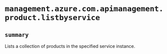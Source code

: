 # `management.azure.com.apimanagement.product.listbyservice`

## `summary`
Lists a collection of products in the specified service instance.


